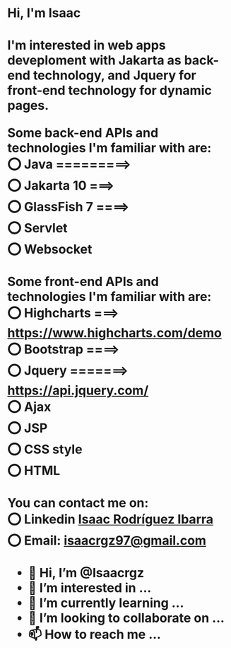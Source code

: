 <h1>Hi, I'm Isaac<h1>

I'm interested in web apps deveploment with Jakarta as back-end technology, and Jquery for front-end technology for dynamic pages.

Some back-end APIs and technologies I'm familiar with are:
<br/>
:o: Java =========>
<br/>
:o: Jakarta 10 ===>
<br/>
:o: GlassFish 7 ====>
<br/>
:o: Servlet
<br/>
:o: Websocket
<br/>

Some front-end APIs and technologies I'm familiar with are:
<br/>
:o: Highcharts ===> https://www.highcharts.com/demo
<br/>
:o: Bootstrap ====> 
<br/>
:o: Jquery =======> https://api.jquery.com/
<br/>
:o: Ajax 
<br/>
:o: JSP
<br/>
:o: CSS style
<br/>
:o: HTML

You can contact me on: 
<br/>
:o: Linkedin <a href="https://www.linkedin.com/in/isaac-rodr%C3%ADguez-ibarra-8364b9212/">Isaac Rodríguez Ibarra</a>
<br/>
:o: Email: isaacrgz97@gmail.com

- 👋 Hi, I’m @Isaacrgz
- 👀 I’m interested in ...
- 🌱 I’m currently learning ...
- 💞️ I’m looking to collaborate on ...
- 📫 How to reach me ...

<!---
Isaacrgz/Isaacrgz is a ✨ special ✨ repository because its `README.md` (this file) appears on your GitHub profile.
You can click the Preview link to take a look at your changes.
--->
